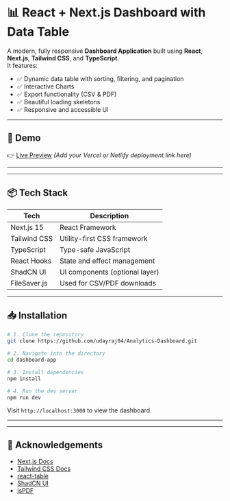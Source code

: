 
# 📊 React + Next.js Dashboard with Data Table

A modern, fully responsive **Dashboard Application** built using **React**, **Next.js**, **Tailwind CSS**, and **TypeScript**.  
It features:

- ✅ Dynamic data table with sorting, filtering, and pagination 
- ✅ Interactive Charts 
- ✅ Export functionality (CSV & PDF)  
- ✅ Beautiful loading skeletons    
- ✅ Responsive and accessible UI  

---

## 🚀 Demo

👉 [Live Preview](#) *(Add your Vercel or Netlify deployment link here)*

---


---



## 📦 Tech Stack

| Tech           | Description                    |
|----------------|--------------------------------|
| Next.js 15     | React Framework                |
| Tailwind CSS   | Utility-first CSS framework    |
| TypeScript     | Type-safe JavaScript           |
| React Hooks    | State and effect management    |
| ShadCN UI      | UI components (optional layer) |
| FileSaver.js   | Used for CSV/PDF downloads     |

---

## 📥 Installation

```bash
# 1. Clone the repository
git clone https://github.com/udayraj04/Analytics-Dashboard.git

# 2. Navigate into the directory
cd dashboard-app

# 3. Install dependencies
npm install

# 4. Run the dev server
npm run dev
```

Visit `http://localhost:3000` to view the dashboard.

---


---

## 🙌 Acknowledgements

- [Next.js Docs](https://nextjs.org/docs)
- [Tailwind CSS Docs](https://tailwindcss.com)
- [react-table](https://react-table.tanstack.com/)
- [ShadCN UI](https://ui.shadcn.com/)
- [jsPDF](https://github.com/parallax/jsPDF)
